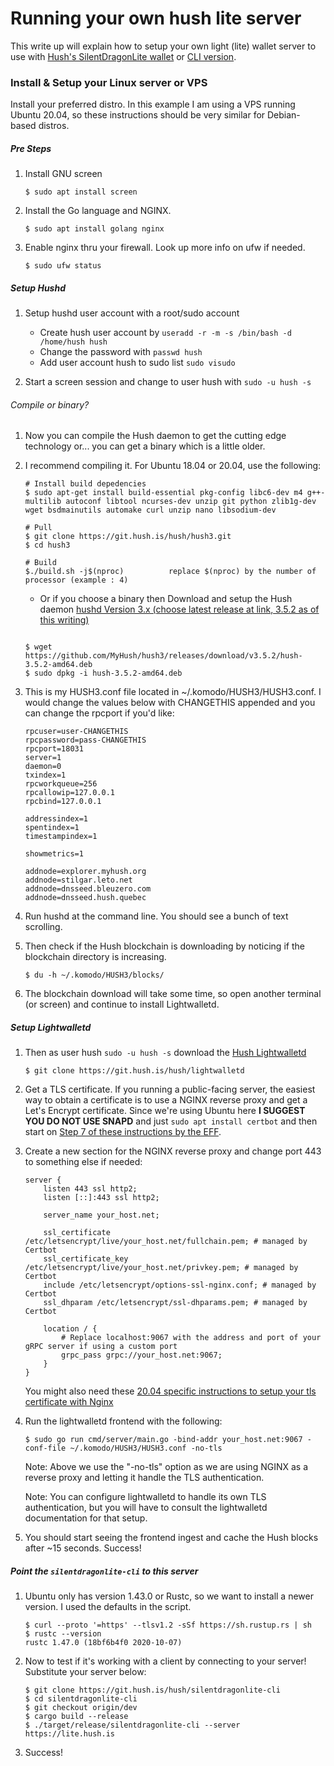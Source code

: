 # Running your own hush lite server

This write up will explain how to setup your own light (lite) wallet server to use with [Hush's SilentDragonLite wallet](https://git.hush.is/hush/SilentDragonLite) or [CLI version](https://git.hush.is/hush/silentdragonlite-cli).

### Install & Setup your Linux server or VPS

Install your preferred distro. In this example I am using a VPS running Ubuntu 20.04, so these instructions should be very similar for Debian-based distros.

##### Pre Steps

1. Install GNU screen

    ```
    $ sudo apt install screen
    ```

1. Install the Go language and NGINX.

    ```
    $ sudo apt install golang nginx
    ```

1. Enable nginx thru your firewall. Look up more info on ufw if needed.

    ```
    $ sudo ufw status
    ```

##### Setup Hushd

1. Setup hushd user account with a root/sudo account

    - Create hush user account by ```useradd -r -m -s /bin/bash -d /home/hush hush```
    - Change the password with ```passwd hush```
    - Add user account hush to sudo list ```sudo visudo```

1. Start a screen session and change to user hush with ```sudo -u hush -s```

###### Compile or binary?

1. Now you can compile the Hush daemon to get the cutting edge technology or... you can get a binary which is a little older.

1. I recommend compiling it. For Ubuntu 18.04 or 20.04, use the following:

    ```
    # Install build depedencies
    $ sudo apt-get install build-essential pkg-config libc6-dev m4 g++-multilib autoconf libtool ncurses-dev unzip git python zlib1g-dev wget bsdmainutils automake curl unzip nano libsodium-dev

    # Pull
    $ git clone https://git.hush.is/hush/hush3.git
    $ cd hush3

    # Build
    $./build.sh -j$(nproc)			replace $(nproc) by the number of processor (example : 4)
    ```

    * Or if you choose a binary then Download and setup the Hush daemon [hushd Version 3.x (choose latest release at link, 3.5.2 as of this writing)](https://github.com/MyHush/hush3/releases)

    ```

    $ wget https://github.com/MyHush/hush3/releases/download/v3.5.2/hush-3.5.2-amd64.deb
    $ sudo dpkg -i hush-3.5.2-amd64.deb
    ```

1. This is my HUSH3.conf file located in ~/.komodo/HUSH3/HUSH3.conf. I would change the values below with CHANGETHIS appended and you can change the rpcport if you'd like:

    ```
    rpcuser=user-CHANGETHIS
    rpcpassword=pass-CHANGETHIS
    rpcport=18031
    server=1
    daemon=0
    txindex=1
    rpcworkqueue=256
    rpcallowip=127.0.0.1
    rpcbind=127.0.0.1

    addressindex=1
    spentindex=1
    timestampindex=1

    showmetrics=1

    addnode=explorer.myhush.org
    addnode=stilgar.leto.net
    addnode=dnsseed.bleuzero.com
    addnode=dnsseed.hush.quebec
    ```

1. Run hushd at the command line. You should see a bunch of text scrolling.

1. Then check if the Hush blockchain is downloading by noticing if the blockchain directory is increasing.

    ```
    $ du -h ~/.komodo/HUSH3/blocks/
    ```

1. The blockchain download will take some time, so open another terminal (or screen) and continue to install Lightwalletd.

##### Setup Lightwalletd

1. Then as user hush ```sudo -u hush -s``` download the [Hush Lightwalletd](https://git.hush.is/hush/lightwalletd)

    ```
    $ git clone https://git.hush.is/hush/lightwalletd
    ```

1. Get a TLS certificate. If you running a public-facing server, the easiest way to obtain a certificate is to use a NGINX reverse proxy and get a Let's Encrypt certificate. Since we're using Ubuntu here **I SUGGEST YOU DO NOT USE SNAPD** and just ```sudo apt install certbot``` and then start on [Step 7 of these instructions by the EFF](https://certbot.eff.org/instructions).

1. Create a new section for the NGINX reverse proxy and change port 443 to something else if needed:
   
    ```
    server {
        listen 443 ssl http2;
        listen [::]:443 ssl http2;
    
        server_name your_host.net;

        ssl_certificate /etc/letsencrypt/live/your_host.net/fullchain.pem; # managed by Certbot
        ssl_certificate_key /etc/letsencrypt/live/your_host.net/privkey.pem; # managed by Certbot
        include /etc/letsencrypt/options-ssl-nginx.conf; # managed by Certbot
        ssl_dhparam /etc/letsencrypt/ssl-dhparams.pem; # managed by Certbot
        
        location / {
            # Replace localhost:9067 with the address and port of your gRPC server if using a custom port
            grpc_pass grpc://your_host.net:9067;
        }
    }
    ```

    You might also need these [20.04 specific instructions to setup your tls certificate with Nginx](https://www.digitalocean.com/community/tutorials/how-to-secure-nginx-with-let-s-encrypt-on-ubuntu-20-04)

1. Run the lightwalletd frontend with the following:

    ```
    $ sudo go run cmd/server/main.go -bind-addr your_host.net:9067 -conf-file ~/.komodo/HUSH3/HUSH3.conf -no-tls
    ```

    Note: Above we use the "-no-tls" option as we are using NGINX as a reverse proxy and letting it handle the TLS authentication.

    Note: You can configure lightwalletd to handle its own TLS authentication, but you will have to consult the lightwalletd documentation for that setup.

1. You should start seeing the frontend ingest and cache the Hush blocks after ~15 seconds. Success!

##### Point the `silentdragonlite-cli` to this server

1. Ubuntu only has version 1.43.0 or Rustc, so we want to install a newer version. I used the defaults in the script.

    ```
    $ curl --proto '=https' --tlsv1.2 -sSf https://sh.rustup.rs | sh
    $ rustc --version
    rustc 1.47.0 (18bf6b4f0 2020-10-07)
    ```

1. Now to test if it's working with a client by connecting to your server! Substitute your server below:
    
    ```
    $ git clone https://git.hush.is/hush/silentdragonlite-cli
    $ cd silentdragonlite-cli
    $ git checkout origin/dev
    $ cargo build --release
    $ ./target/release/silentdragonlite-cli --server https://lite.hush.is
    ```

1. Success!

